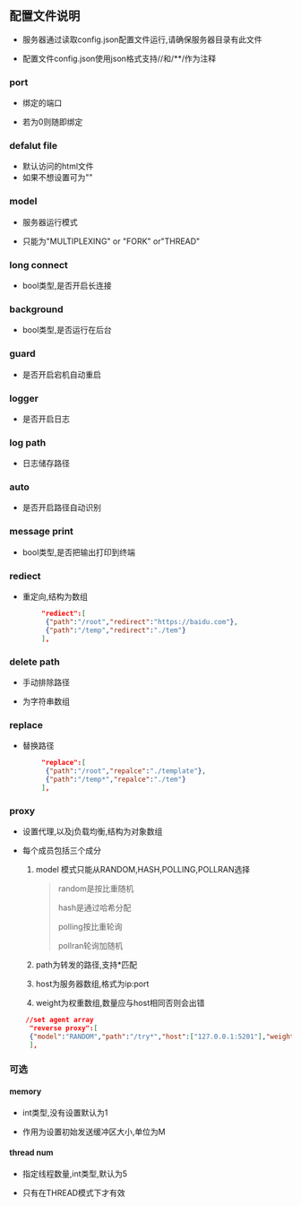 ## 配置文件说明

- 服务器通过读取config.json配置文件运行,请确保服务器目录有此文件

- 配置文件config.json使用json格式支持//和/**/作为注释

### port

- 绑定的端口

- 若为0则随即绑定

### defalut file

- 默认访问的html文件
- 如果不想设置可为""

### model

- 服务器运行模式

- 只能为"MULTIPLEXING" or "FORK" or"THREAD"

### long connect

- bool类型,是否开启长连接

### background

- bool类型,是否运行在后台

### guard

- 是否开启宕机自动重启

### logger

- 是否开启日志

### log path 

- 日志储存路径

### auto

- 是否开启路径自动识别

### message print

- bool类型,是否把输出打印到终端

### rediect

- 重定向,结构为数组

```json
        "rediect":[
         {"path":"/root","redirect":"https://baidu.com"},
         {"path":"/temp","redirect":"./tem"}
        ],
```

### delete path

- 手动排除路径

- 为字符串数组

### replace

- 替换路径

```json
        "replace":[
         {"path":"/root","repalce":"./template"},
         {"path":"/temp*","repalce":"./tem"}
        ],
```

### proxy

- 设置代理,以及j负载均衡,结构为对象数组

- 每个成员包括三个成分
  
  1. model 模式只能从RANDOM,HASH,POLLING,POLLRAN选择
     
     > random是按比重随机
     > 
     > hash是通过哈希分配
     > 
     > polling按比重轮询
     > 
     > pollran轮询加随机
  
  2. path为转发的路径,支持*匹配
  
  3. host为服务器数组,格式为ip:port
  
  4. weight为权重数组,数量应与host相同否则会出错

```json
    //set agent array
     "reverse proxy":[
     {"model":"RANDOM","path":"/try*","host":["127.0.0.1:5201"],"weight":[1]}
     ],
```

### 可选

#### memory

- int类型,没有设置默认为1

- 作用为设置初始发送缓冲区大小,单位为M

#### thread num

- 指定线程数量,int类型,默认为5

- 只有在THREAD模式下才有效
